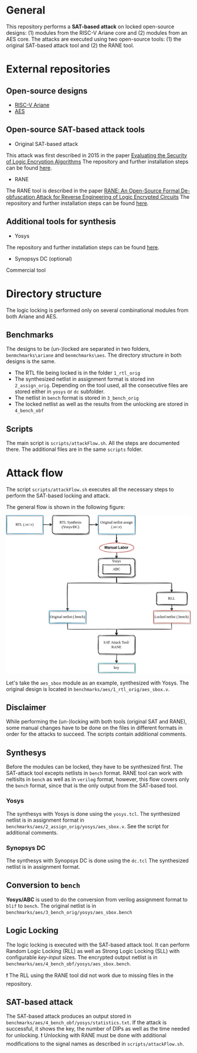 
# General

This repository performs a **SAT-based attack** on locked open-source designs: (1) modules from the RISC-V Ariane core and (2) modules from an AES core. The attacks are executed using two open-source tools: (1) the original SAT-based attack tool and (2) the RANE tool.

# External repositories

## Open-source designs
* [RISC-V Ariane](https://github.com/lowRISC/ariane)
* [AES](http://www.opencores.org/cores/aes_core/)

## Open-source SAT-based attack tools
* Original SAT-based attack

This attack was first described in 2015 in the paper [Evaluating the Security of Logic Encryption Algorithms](https://ieeexplore.ieee.org/document/7140252)
The repository and further installation steps can be found [here](https://host15author@bitbucket.org/host15author/host15-logic-decryption).
* RANE

The RANE tool is described in the paper [RANE: An Open-Source Formal De-obfuscation Attack for Reverse Engineering of Logic Encrypted Circuits](https://dl.acm.org/doi/10.1145/3453688.3461760)
The repository and further installation steps can be found [here](https://github.com/gate-lab/RANE).

## Additional tools for synthesis
* Yosys

The repository and further installation steps can be found [here](https://github.com/YosysHQ/yosys).
* Synopsys DC (optional)

Commercial tool

# Directory structure
The logic locking is performed only on several combinational modules from both Ariane and AES.

## Benchmarks
The designs to be (un-)locked are separated in two folders, `benmchmarks\ariane` and `benmchmarks\aes`.
The directory structure in both designs is the same.
* The RTL file being locked is in the folder `1_rtl_orig`
* The synthesized netlist in assignment format is stored inn `2_assign_orig`. Depending on the tool used, all the consecutive files are stored either in `yosys` or `dc` subfolder.
* The netlist in `bench` format is stored in `3_bench_orig`
* The locked netlist as well as the results from the unlocking are stored in `4_bench_obf`

## Scripts
The main script is `scripts/attackFlow.sh`. All the steps are documented there. The additional files are in the same `scripts` folder.

# Attack flow
The script `scripts/attackFlow.sh` executes all the necessary steps to perform the SAT-based locking and attack.

The general flow is shown in the following figure:

![SAT-LL Flow](sat-ll.png)

Let's take the `aes_sbox` module as an example, synthesized with Yosys.
The original design is located in `benchmarks/aes/1_rtl_orig/aes_sbox.v`.

## Disclaimer
While performing the (un-)locking with both tools (original SAT and RANE), some manual changes have to be done on the files in different formats in order for the attacks to succeed.
The scripts contain additional comments.


## Synthesys
Before the modules can be locked, they have to be synthesized first.
The SAT-attack tool excepts netlists in `bench` format.
RANE tool can work with neltislts  in `bench` as well as in `verilog` format, however, this flow covers only the `bench` format, since that is the only output from the SAT-based tool.

### Yosys
The synthesys with Yosys is done using the `yosys.tcl`.
The synthesized netlist is in assignment format in `benchmarks/aes/2_assign_orig/yosys/aes_sbox.v`.
See the script for additional comments.

### Synopsys DC
The synthesys with Synopsys DC is done using the `dc.tcl`
The synthesized netlist is in assignment format.

## Conversion to `bench`
**Yosys/ABC** is used to do the conversion from verilog assignment format to `blif` to `bench`.
The original netlist is in `benchmarks/aes/3_bench_orig/yosys/aes_sbox.bench`

## Logic Locking
The logic locking is executed with the SAT-based attack tool.
It can perform Random Logic Locking (RLL) as well as Strong Logic Locking (SLL) with configurable *key-input* sizes.
The encrypted output netlist is in `benchmarks/aes/4_bench_obf/yosys/aes_sbox.bench`.

:exclamation: The RLL using the RANE tool did not work due to missing files in the repository.


## SAT-based attack
The SAT-based attack produces an output stored in `benchmarks/aes/4_bench_obf/yosys/statistics.txt`.
If the attack is successful, it shows the key, the number of DIPs as well as the time needed for unlocking.
:exclamation: Unlocking with RANE must be done with additional modifications to the signal names as described in `scripts/attackFlow.sh`.
